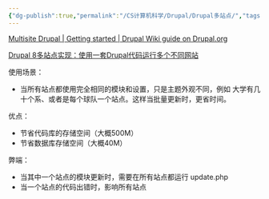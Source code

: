 ```yaml
---
{"dg-publish":true,"permalink":"/CS计算机科学/Drupal/Drupal多站点/","tags":["Drupal"],"created":"2024-03-04T00:17:44.729+08:00","updated":"2024-03-09T18:08:56.115+08:00"}
---
```



[Multisite Drupal | Getting started | Drupal Wiki guide on Drupal.org](https://www.drupal.org/docs/getting-started/multisite-drupal)

[Drupal 8多站点实现：使用一套Drupal代码运行多个不同网站](https://www.daweibro.com/node/167)

使用场景：

- 当所有站点都使用完全相同的模块和设置，只是主题外观不同，例如 大学有几十个系、或者是每个球队一个站点。这样当批量更新时，更省时间。

优点：

- 节省代码库的存储空间（大概500M）
- 节省数据库存储空间（大概40M）

弊端：

- 当其中一个站点的模块更新时，需要在所有站点都运行 update.php
- 当一个站点的代码出错时，影响所有站点